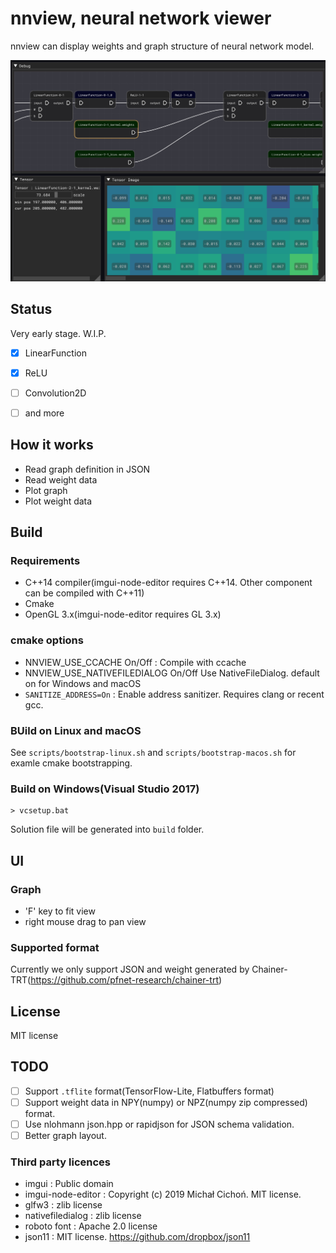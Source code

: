 # nnview, neural network viewer

nnview can display weights and graph structure of neural network model.

![img](images/nnview.jpg)

## Status

Very early stage. W.I.P.

* [x] LinearFunction
* [x] ReLU
* [ ] Convolution2D
* [ ] and more


## How it works

* Read graph definition in JSON
* Read weight data
* Plot graph
* Plot weight data

## Build

### Requirements

* C++14 compiler(imgui-node-editor requires C++14. Other component can be compiled with C++11) 
* Cmake
* OpenGL 3.x(imgui-node-editor requires GL 3.x)

### cmake options

* NNVIEW_USE_CCACHE On/Off : Compile with ccache
* NNVIEW_USE_NATIVEFILEDIALOG On/Off Use NativeFileDialog. default on for Windows and macOS
* `SANITIZE_ADDRESS=On` : Enable address sanitizer. Requires clang or recent gcc.


### BUild on Linux and macOS

See `scripts/bootstrap-linux.sh` and `scripts/bootstrap-macos.sh` for examle cmake bootstrapping.

### Build on Windows(Visual Studio 2017)

```
> vcsetup.bat
```

Solution file will be generated into `build` folder.

## UI

### Graph

* 'F' key to fit view 
* right mouse drag to pan view


### Supported format

Currently we only support JSON and weight generated by Chainer-TRT(https://github.com/pfnet-research/chainer-trt)

## License

MIT license

## TODO

* [ ] Support `.tflite` format(TensorFlow-Lite, Flatbuffers format)
* [ ] Support weight data in NPY(numpy) or NPZ(numpy zip compressed) format.
* [ ] Use nlohmann json.hpp or rapidjson for JSON schema validation.
* [ ] Better graph layout.

### Third party licences

* imgui : Public domain
* imgui-node-editor : Copyright (c) 2019 Michał Cichoń. MIT license.
* glfw3 : zlib license
* nativefiledialog : zlib license
* roboto font : Apache 2.0 license
* json11 : MIT license. https://github.com/dropbox/json11
